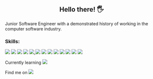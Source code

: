 
   <h2 align="center">Hello there! 🖐</h2>
   
   <p> Junior Software Engineer with a demonstrated history of working in the computer software industry.</p>
   <p><h3>Skills: </h3> <img src="https://img.shields.io/badge/java-%23ED8B00.svg?&style=for-the-badge&logo=java&logoColor=white"/> <img src="https://img.shields.io/badge/javascript%20-%23323330.svg?&style=for-the-badge&logo=javascript&logoColor=%23F7DF1E"/> <img src="https://img.shields.io/badge/spring%20-%236DB33F.svg?&style=for-the-badge&logo=spring&logoColor=white"/> <img src="https://img.shields.io/badge/node.js%20-%2343853D.svg?&style=for-the-badge&logo=node.js&logoColor=white"/> <img src="https://img.shields.io/badge/express.js%20-%23404d59.svg?&style=for-the-badge"/>,<img src="https://img.shields.io/badge/mysql-%2300f.svg?&style=for-the-badge&logo=mysql&logoColor=white"/> <img src ="https://img.shields.io/badge/oracle%20-%23F00000.svg?&style=for-the-badge&logo=oracle&logoColor=white" /> <img src="https://img.shields.io/badge/docker%20-%230db7ed.svg?&style=for-the-badge&logo=docker&logoColor=white"/> <img src="https://img.shields.io/badge/apache%20-%23D42029.svg?&style=for-the-badge&logo=apache&logoColor=white"/> <img src="https://img.shields.io/badge/nginx%20-%23009639.svg?&style=for-the-badge&logo=nginx&logoColor=white"/> <img src="https://img.shields.io/badge/jenkins%20-%232C5263.svg?&style=for-the-badge&logo=jenkins&logoColor=white"/> <img src="https://img.shields.io/badge/git%20-%23F05033.svg?&style=for-the-badge&logo=git&logoColor=white"/> <img src="https://img.shields.io/badge/github%20-%23121011.svg?&style=for-the-badge&logo=github&logoColor=white"/></p>
   
   <p> Currently learning  <img src="https://img.shields.io/badge/react%20-%2320232a.svg?&style=for-the-badge&logo=react&logoColor=%2361DAFB"/></p>
  <p>Find me on <a href="https://www.linkedin.com/in/md-moshiur-rahman-84b208165/"><img src="https://img.shields.io/badge/linkedin%20-%230077B5.svg?&style=for-the-badge&logo=linkedin&logoColor=white"/></a></p>
